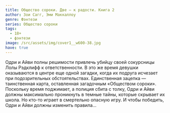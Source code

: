 ```yaml
---
title: Общество сороки. Две — к радости. Книга 2
author: Зои Сагг, Эми Маккаллоу
genre: Фэнтези
series: Общество сороки
tags:
  - 18+
  - фэнтези
image: /src/assets/img/cover1__w600-38.jpg
have: true
---
```

Одри и Айви полны решимости привлечь убийцу своей сокурсницы Лолы Рэдклифф к ответственности. В это же время девушки оказываются в центре еще одной загадки, когда их подруга исчезает при подозрительных обстоятельствах. Единственная зацепка — таинственная карта, оставленная загадочным «Обществом сороки». Поскольку время поджимает, а полиция сбита с толку, Одри и Айви должны максимально проникнуть в темные тайны, которые скрывает их школа. Но кто-то играет в смертельно опасную игру. И чтобы победить, Одри и Айви должны изменить правила…
